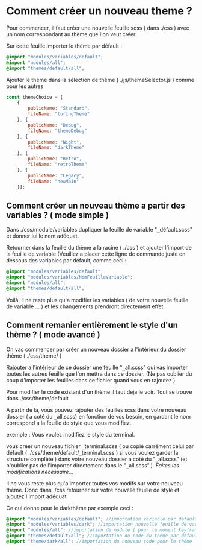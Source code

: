 # Comment créer un nouveau theme ?

Pour commencer, il faut créer une nouvelle feuille scss ( dans ./css ) avec un nom correspondant au thème que l'on veut créer.

Sur cette feuille importer le thème par défault :

```scss
@import "modules/variables/default";
@import "modules/all";
@import "themes/default/all";
```

Ajouter le thème dans la sélection de thème ( ./js/themeSelector.js ) comme pour les autres 

```js
const themeChoice = [
    {
        publicName: "Standard",
        fileName: "turingTheme"
    }, {
        publicName: "Debug",
        fileName: "themeDebug"
    }, {
        publicName: "Night",
        fileName: "darkTheme"
    }, {
        publicName: "Retro",
        fileName: "retroTheme"
    }, {
        publicName: "Legacy",
        fileName: "newMain"
    }];
 ```

## Comment créer un nouveau thème a partir des variables ? ( mode simple )

Dans ./css/module/variables dupliquer la feuille de variable "`_`défault.scss" et donner lui le nom adéquat.

Retourner dans la feuille du thème a la racine ( ./css ) et ajouter l'import de la feuille de variable
(Veuillez a placer cette ligne de commande juste en dessous des variables par défault, comme ceci :

```scss
@import "modules/variables/default";
@import "modules/variables/NomFeuilleVariable";
@import "modules/all";
@import "themes/default/all";
```

Voilà, il ne reste plus qu'a modifier les variables ( de votre nouvelle feuille de variable ... ) et les changements prendront directement effet.

## Comment remanier entièrement le style d'un thème ? ( mode avancé )

On vas commencer par créer un nouveau dossier a l'intérieur du dossier thème ( ./css/theme/ )

Rajouter a l'intérieur de ce dossier une feuille "`_`all.scss" qui vas importer toutes les autres feuille que l'on mettra dans ce dossier. (Ne pas oublier du coup d'importer les feuilles dans ce fichier quand vous en rajoutez )

Pour modifier le code existant d'un thème il faut deja le voir. Tout se trouve dans ./css/theme/default

A partir de la, vous pouvez rajouter des feuilles scss dans votre nouveau dossier ( a coté du `_`all.scss) en fonction de vos besoin, en gardant le nom correspond a la feuille de style que vous modifiez.

exemple : Vous voulez modifiez le style du terminal. 

vous créer un nouveau fichier `_`terminal.scss ( ou copié carrément celui par défault ( ./css/theme/default/`_`terminal.scss ) si vous voulez garder la structure complète ) dans votre nouveau dossier a coté du "`_`all.scss" (et n'oublier pas de l'importer directement dans le "`_`all.scss".).
_Faites les modifications nécessaire..._

Il ne vous reste plus qu'a importer toutes vos modifs sur votre nouveau thème.
Donc dans ./css retourner sur votre nouvelle feuille de style et ajoutez l'import adéquat

Ce qui donne pour le darkthème par exemple ceci :

```scss
@import "modules/variables/default"; //importation variable par défault
@import "modules/variables/dark"; //importation nouvelle feuille de variable
@import "modules/all"; //importation de module ( pour le moment keyframes et mixins only )
@import "themes/default/all"; //importation du code du thème par défault
@import "theme/dark/all"; //importation du nouveau code pour le thème
```



